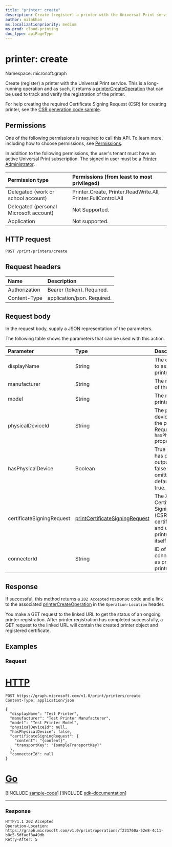 ```yaml
---
title: "printer: create"
description: Create (register) a printer with the Universal Print service.
author: nilakhan
ms.localizationpriority: medium
ms.prod: cloud-printing
doc_type: apiPageType
---
```


# printer: create
Namespace: microsoft.graph

Create (register) a printer with the Universal Print service. This is a long-running operation and as such, it returns a [printerCreateOperation](../resources/printercreateoperation.md) that can be used to track and verify the registration of the printer.

For help creating the required Certificate Signing Request (CSR) for creating printer, see the [CSR generation code sample](/universal-print/hardware/universal-print-oem-certificate-signing-request).

## Permissions
One of the following permissions is required to call this API. To learn more, including how to choose permissions, see [Permissions](/graph/permissions-reference).

In addition to the following permissions, the user's tenant must have an active Universal Print subscription. The signed in user must be a [Printer Administrator](/azure/active-directory/users-groups-roles/directory-assign-admin-roles#printer-administrator).

|Permission type | Permissions (from least to most privileged) |
|:---------------|:--------------------------------------------|
|Delegated (work or school account)| Printer.Create, Printer.ReadWrite.All, Printer.FullControl.All |
|Delegated (personal Microsoft account)|Not Supported.|
|Application| Not supported. |

## HTTP request

<!-- {
  "blockType": "ignored"
}
-->
``` http
POST /print/printers/create
```

## Request headers
|Name|Description|
|:---|:---|
|Authorization|Bearer {token}. Required.|
|Content-Type|application/json. Required.|

## Request body
In the request body, supply a JSON representation of the parameters.

The following table shows the parameters that can be used with this action.

| Parameter      | Type    |Description| Required? |
|:---------------|:--------|:----------|:----------|
|displayName|String|The display name to assign to the printer.|Yes|
|manufacturer|String|The manufacturer of the printer.|Yes|
|model|String|The model of the printer.|Yes|
|physicalDeviceId|String|The physical device UUID of the printer. Required if the `hasPhysicalDevice` property is true.|No|
|hasPhysicalDevice|Boolean|True if the printer has physical output device, false otherwise. If omitted, the default value is true.|No|
|certificateSigningRequest|[printCertificateSigningRequest](../resources/printcertificatesigningrequest.md)|The X.509 Certificate Signing Request (CSR) for the certificate created and used by the printer to identify itself.|Yes|
|connectorId|String|ID of the connector acting as proxy to the printer.|No|

## Response
If successful, this method returns a `202 Accepted` response code and a link to the associated [printerCreateOperation](../resources/printercreateoperation.md) in the `Operation-Location` header.

You make a GET request to the linked URL to get the status of an ongoing printer registration. After printer registration has completed successfully, a GET request to the linked URL will contain the created printer object and registered certificate.

## Examples

### Request

# [HTTP](#tab/http)
<!-- {
  "blockType": "request",
  "name": "printer_create"
}
-->
``` http
POST https://graph.microsoft.com/v1.0/print/printers/create
Content-Type: application/json

{
  "displayName": "Test Printer",
  "manufacturer": "Test Printer Manufacturer",
  "model": "Test Printer Model",
  "physicalDeviceId": null,
  "hasPhysicalDevice": false,
  "certificateSigningRequest": { 
    "content": "{content}",
    "transportKey": "{sampleTransportKey}"
  },
  "connectorId": null
}
```

# [Go](#tab/go)
[!INCLUDE [sample-code](../includes/snippets/go/printer-create-go-snippets.md)]
[!INCLUDE [sdk-documentation](../includes/snippets/snippets-sdk-documentation-link.md)]

---



### Response

<!-- {
  "blockType": "response",
  "truncated": true
}
-->
``` http
HTTP/1.1 202 Accepted
Operation-Location: https://graph.microsoft.com/v1.0/print/operations/f221760a-52e8-4c11-b8c5-5dfaef3a49db
Retry-After: 5
```

